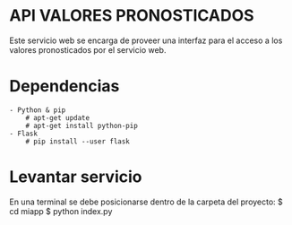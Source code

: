 # API VALORES PRONOSTICADOS

Este servicio web se encarga de proveer una interfaz para el acceso a los valores pronosticados por el servicio web.


# Dependencias
	- Python & pip
		# apt-get update
		# apt-get install python-pip
	- Flask
		# pip install --user flask

# Levantar servicio
En una terminal se debe posicionarse dentro de la carpeta del proyecto:
	$ cd miapp
	$ python index.py
